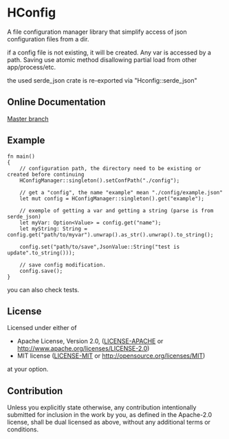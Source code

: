 # HConfig

A file configuration manager library that simplify access of json configuration files from a dir.

if a config file is not existing, it will be created. Any var is accessed by a path.
Saving use atomic method disallowing partial load from other app/process/etc.

the used serde_json crate is re-exported via "Hconfig::serde_json"

## Online Documentation

[Master branch](https://github.com/hyultis/rust_Hconfig)

## Example

```
fn main()
{
    // configuration path, the directory need to be existing or created before continuing
	HConfigManager::singleton().setConfPath("./config");
	
	// get a "config", the name "example" mean "./config/example.json"
	let mut config = HConfigManager::singleton().get("example");
	
	// exemple of getting a var and getting a string (parse is from serde_json)
	let myVar: Option<Value> = config.get("name");
	let myString: String = config.get("path/to/myvar").unwrap().as_str().unwrap().to_string();
	
	config.set("path/to/save",JsonValue::String("test is update".to_string()));
	
	// save config modification.
	config.save();
}
```

you can also check tests.

## License

Licensed under either of

* Apache License, Version 2.0, ([LICENSE-APACHE](LICENSE-APACHE) or <http://www.apache.org/licenses/LICENSE-2.0>)
* MIT license ([LICENSE-MIT](LICENSE-MIT) or <http://opensource.org/licenses/MIT>)

at your option.

## Contribution

Unless you explicitly state otherwise, any contribution intentionally submitted
for inclusion in the work by you, as defined in the Apache-2.0 license, shall be
dual licensed as above, without any additional terms or conditions.
